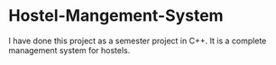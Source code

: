 # Hostel-Mangement-System
I have done this project as a semester project in C++. It is a complete management system for hostels.
